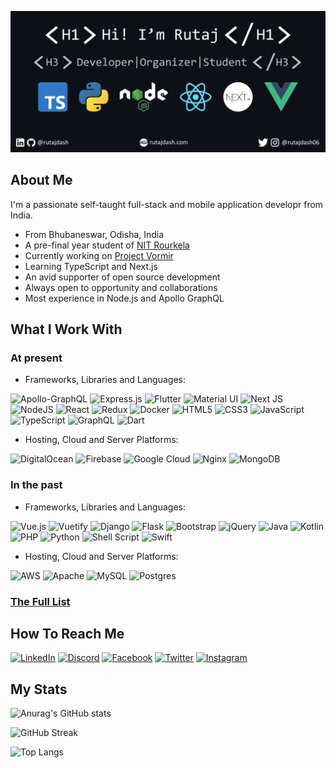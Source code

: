 ![Hi! I'm Rutaj.](profile/Profile_Header.png)

## About Me

I'm a passionate self-taught full-stack and mobile application developr from India.

- From Bhubaneswar, Odisha, India
- A pre-final year student of [NIT Rourkela](https://nitrkl.ac.in)
- Currently working on [Project Vormir](https://github.com/coep-astronomy/project-vormir)
- Learning TypeScript and Next.js
- An avid supporter of open source development
- Always open to opportunity and collaborations
- Most experience in Node.js and Apollo GraphQL

## What I Work With

### At present

- Frameworks, Libraries and Languages:

![Apollo-GraphQL](https://img.shields.io/badge/-ApolloGraphQL-311C87?style=flat-square&logo=apollo-graphql)
![Express.js](https://img.shields.io/badge/express.js-%23404d59.svg?style=flat-square&logo=express&logoColor=%2361DAFB)
![Flutter](https://img.shields.io/badge/Flutter-%2302569B.svg?style=flat-square&logo=Flutter&logoColor=white)
![Material UI](https://img.shields.io/badge/materialui-%230081CB.svg?style=flat-square&logo=material-ui&logoColor=white)
![Next JS](https://img.shields.io/badge/Next-black?style=flat-square&logo=next.js&logoColor=white)
![NodeJS](https://img.shields.io/badge/node.js-%2343853D.svg?style=flat-square&logo=node.js&logoColor=white)
![React](https://img.shields.io/badge/react-%2320232a.svg?style=flat-square&logo=react&logoColor=%2361DAFB)
![Redux](https://img.shields.io/badge/redux-%23593d88.svg?style=flat-square&logo=redux&logoColor=white)
![Docker](https://img.shields.io/badge/docker-%230db7ed.svg?style=flat-square&logo=docker&logoColor=white)
![HTML5](https://img.shields.io/badge/html5-%23E34F26.svg?style=flat-square&logo=html5&logoColor=white)
![CSS3](https://img.shields.io/badge/css3-%231572B6.svg?style=flat-square&logo=css3&logoColor=white)
![JavaScript](https://img.shields.io/badge/javascript-%23323330.svg?style=flat-square&logo=javascript&logoColor=%23F7DF1E)
![TypeScript](https://img.shields.io/badge/typescript-%23007ACC.svg?style=flat-square&logo=typescript&logoColor=white)
![GraphQL](https://img.shields.io/badge/-GraphQL-E10098?style=flat-square&logo=graphql&logoColor=white)
![Dart](https://img.shields.io/badge/dart-%230175C2.svg?style=flat-square&logo=dart&logoColor=white)

- Hosting, Cloud and Server Platforms:

![DigitalOcean](https://img.shields.io/badge/DigitalOcean-%230167ff.svg?style=flat-square&logo=digitalOcean&logoColor=white)
![Firebase](https://img.shields.io/badge/firebase-%23039BE5.svg?style=flat-square&logo=firebase)
![Google Cloud](https://img.shields.io/badge/GoogleCloud-%234285F4.svg?style=flat-square&logo=google-cloud&logoColor=white)
![Nginx](https://img.shields.io/badge/nginx-%23009639.svg?style=flat-square&logo=nginx&logoColor=white)
![MongoDB](https://img.shields.io/badge/MongoDB-%234ea94b.svg?style=flat-square&logo=mongodb&logoColor=white)

### In the past

- Frameworks, Libraries and Languages:

![Vue.js](https://img.shields.io/badge/vuejs-%2335495e.svg?style=flat-square&logo=vuedotjs&logoColor=%234FC08D)
![Vuetify](https://img.shields.io/badge/Vuetify-1867C0?style=flat-square&logo=vuetify&logoColor=AEDDFF)
![Django](https://img.shields.io/badge/django-%23092E20.svg?style=flat-square&logo=django&logoColor=white)
![Flask](https://img.shields.io/badge/flask-%23000.svg?style=flat-square&logo=flask&logoColor=white)
![Bootstrap](https://img.shields.io/badge/bootstrap-%23563D7C.svg?style=flat-square&logo=bootstrap&logoColor=white)
![jQuery](https://img.shields.io/badge/jquery-%230769AD.svg?style=flat-square&logo=jquery&logoColor=white)
![Java](https://img.shields.io/badge/java-%23ED8B00.svg?style=flat-square&logo=java&logoColor=white)
![Kotlin](https://img.shields.io/badge/kotlin-%230095D5.svg?style=flat-square&logo=kotlin&logoColor=white)
![PHP](https://img.shields.io/badge/php-%23777BB4.svg?style=flat-square&logo=php&logoColor=white)
![Python](https://img.shields.io/badge/python-3670A0?style=flat-square&logo=python&logoColor=ffdd54)
![Shell Script](https://img.shields.io/badge/shell_script-%23121011.svg?style=flat-square&logo=gnu-bash&logoColor=white)
![Swift](https://img.shields.io/badge/swift-F54A2A?style=flat-square&logo=swift&logoColor=white)

- Hosting, Cloud and Server Platforms:

![AWS](https://img.shields.io/badge/AWS-%23FF9900.svg?style=flat-square&logo=amazon-aws&logoColor=white)
![Apache](https://img.shields.io/badge/apache-%23D42029.svg?style=flat-square&logo=apache&logoColor=white)
![MySQL](https://img.shields.io/badge/mysql-%2300f.svg?style=flat-square&logo=mysql&logoColor=white)
![Postgres](https://img.shields.io/badge/postgres-%23316192.svg?style=flat-square&logo=postgresql&logoColor=white)

### [The Full List](profile/TECH.md)

## How To Reach Me

[![LinkedIn](https://img.shields.io/badge/rutajdash-%230077B5.svg?style=for-the-badge&logo=linkedin&logoColor=white)](https://www.linkedin.com/in/rutajdash)
[![Discord](https://img.shields.io/badge/RDJ%236034-%237289DA.svg?style=for-the-badge&logo=discord&logoColor=white)](https://discordapp.com/channels/@me/722740308575780965)
[![Facebook](https://img.shields.io/badge/rutaj.dash-%231877F2.svg?style=for-the-badge&logo=Facebook&logoColor=white)](https://www.facebook.com/rutaj.dash)
[![Twitter](https://img.shields.io/badge/rutajdash06-%231DA1F2.svg?style=for-the-badge&logo=Twitter&logoColor=white)](https://www.twitter.com/rutajdash06)
[![Instagram](https://img.shields.io/badge/rutajdash06-%23E4405F.svg?style=for-the-badge&logo=Instagram&logoColor=white)](https://instagram.com/rutajdash06)

## My Stats

![Anurag's GitHub stats](https://github-readme-stats.vercel.app/api?username=rutajdash&show_icons=true&theme=react)

![GitHub Streak](https://github-readme-streak-stats.herokuapp.com/?user=rutajdash&theme=react)

![Top Langs](https://github-readme-stats.vercel.app/api/top-langs/?username=rutajdash&layout=compact&theme=react&langs_count=6)
